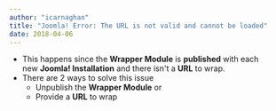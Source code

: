 ```yaml
---
author: "icarnaghan"
title: "Joomla! Error: The URL is not valid and cannot be loaded"
date: 2018-04-06
---
```


- This happens since the **Wrapper Module** is **published** with each new **Joomla! Installation** and there isn't a **URL** to wrap.
- There are 2 ways to solve this issue
    - Unpublish the **Wrapper Module** or
    - Provide a **URL** to wrap
